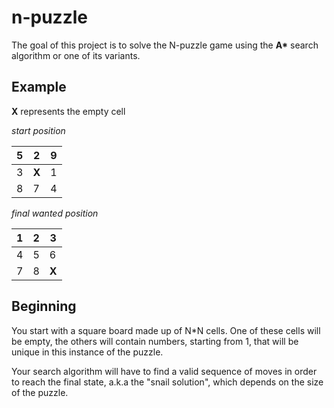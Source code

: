 # n-puzzle

The goal of this project is to solve the N-puzzle game using the __A*__ search algorithm or one of its variants.

## Example

**X** represents the empty cell

_start position_

 5 | 2  | 9 
--| -- | --
3 | **X** | 1
8 | 7 | 4

_final wanted position_

 1 | 2  | 3 
--| -- | --
4 | 5 | 6
7 | 8 | **X**

## Beginning
You start with a square board made up of N*N cells. One of these cells will be empty, the others will contain numbers, starting from 1, that will be unique in this instance of the puzzle.


Your search algorithm will have to find a valid sequence of moves in order to reach the
final state, a.k.a the "snail solution", which depends on the size of the puzzle.

